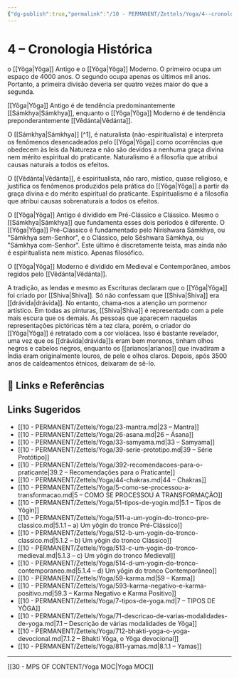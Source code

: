 ```yaml
---
{"dg-publish":true,"permalink":"/10 - PERMANENT/Zettels/Yoga/4--cronologia-historica/","title":"4 – Cronologia Histórica","tags":["source/trato-yoga","type/concept","type/history","theme/yoga","theme/yoga/history"],"noteIcon":""}
---
```



# 4 – Cronologia Histórica

o [[Yôga\|Yôga]] Antigo e o [[Yôga\|Yôga]] Moderno. O primeiro ocupa um espaço de 4000 anos. O segundo ocupa apenas os últimos mil anos. Portanto, a primeira divisão deveria ser quatro vezes maior do que a segunda.

[[Yôga\|Yôga]] Antigo é de tendência predominantemente [[Sámkhya\|Sámkhya]], enquanto o [[Yôga\|Yôga]] Moderno é de tendência preponderantemente [[Vêdánta\|Vêdánta]].

O [[Sámkhya\|Sámkhya]] [^1], é naturalista (não-espiritualista) e interpreta os fenômenos desencadeados pelo [[Yôga\|Yôga]] como ocorrências que obedecem às leis da Natureza e não são devidos a nenhuma graça divina nem mérito espiritual do praticante. Naturalismo é a filosofia que atribui causas naturais a todos os efeitos.

O [[Vêdánta\|Vêdánta]], é espiritualista, não raro, místico, quase religioso, e justifica os fenômenos produzidos pela prática do [[Yôga\|Yôga]] a partir da graça divina e do mérito espiritual do praticante. Espiritualismo é a filosofia que atribui causas sobrenaturais a todos os efeitos.

O [[Yôga\|Yôga]] Antigo é dividido em Pré-Clássico e Clássico. Mesmo o [[Sámkhya\|Sámkhya]] que fundamenta esses dois períodos é diferente. O [[Yôga\|Yôga]] Pré-Clássico é fundamentado pelo Niríshwara Sámkhya, ou "Sámkhya sem-Senhor", e o Clássico, pelo Sêshwara Sámkhya, ou "Sámkhya com-Senhor". Este último é discretamente teísta, mas ainda não é espiritualista nem místico. Apenas filosófico.

O [[Yôga\|Yôga]] Moderno é dividido em Medieval e Contemporâneo, ambos regidos pelo [[Vêdánta\|Vêdánta]].

A tradição, as lendas e mesmo as Escrituras declaram que o [[Yôga\|Yôga]] foi criado por [[Shiva\|Shiva]]. Só não confessam que [[Shiva\|Shiva]] era [[drávida\|drávida]]. No entanto, chama-nos a atenção um pormenor artístico. Em todas as pinturas, [[Shiva\|Shiva]] é representado com a pele mais escura que os demais. As pessoas que aparecem naquelas representações pictóricas têm a tez clara, porém, o criador do [[Yôga\|Yôga]] é retratado com a cor violácea. Isso é bastante revelador, uma vez que os [[drávida\|drávida]]s eram bem morenos, tinham olhos negros e cabelos negros, enquanto os [[arianos\|arianos]] que invadiram a Índia eram originalmente louros, de pele e olhos claros. Depois, após 3500 anos de caldeamentos étnicos, deixaram de sê-lo.

## 🔗 Links e Referências

## Links Sugeridos

- [[10 - PERMANENT/Zettels/Yoga/23-mantra.md\|23 – Mantra]]
- [[10 - PERMANENT/Zettels/Yoga/26-asana.md\|26 – Ásana]]
- [[10 - PERMANENT/Zettels/Yoga/33-samyama.md\|33 – Samyama]]
- [[10 - PERMANENT/Zettels/Yoga/39-serie-prototipo.md\|39 – Série Protótipo]]
- [[10 - PERMANENT/Zettels/Yoga/392-recomendacoes-para-o-praticante\|39.2 – Recomendações para o Praticante]]
- [[10 - PERMANENT/Zettels/Yoga/44-chakras.md\|44 – Chakras]]
- [[10 - PERMANENT/Zettels/Yoga/5-como-se-processou-a-transformacao.md\|5 – COMO SE PROCESSOU A TRANSFORMAÇÃO]]
- [[10 - PERMANENT/Zettels/Yoga/51-tipos-de-yogin.md\|5.1 – Tipos de Yôgin]]
- [[10 - PERMANENT/Zettels/Yoga/511-a-um-yogin-do-tronco-pre-classico.md\|5.1.1 – a) Um yôgin do tronco Pré-Clássico]]
- [[10 - PERMANENT/Zettels/Yoga/512-b-um-yogin-do-tronco-classico.md\|5.1.2 – b) Um yôgin do tronco Clássico]]
- [[10 - PERMANENT/Zettels/Yoga/513-c-um-yogin-do-tronco-medieval.md\|5.1.3 – c) Um yôgin do tronco Medieval]]
- [[10 - PERMANENT/Zettels/Yoga/514-d-um-yogin-do-tronco-contemporaneo.md\|5.1.4 – d) Um yôgin do tronco Contemporâneo]]
- [[10 - PERMANENT/Zettels/Yoga/59-karma.md\|59 – Karma]]
- [[10 - PERMANENT/Zettels/Yoga/593-karma-negativo-e-karma-positivo.md\|59.3 – Karma Negativo e Karma Positivo]]
- [[10 - PERMANENT/Zettels/Yoga/7-tipos-de-yoga.md\|7 – TIPOS DE YÔGA]]
- [[10 - PERMANENT/Zettels/Yoga/71-descricao-de-varias-modalidades-de-yoga.md\|7.1 – Descrição de várias modalidades de Yôga]]
- [[10 - PERMANENT/Zettels/Yoga/712-bhakti-yoga-o-yoga-devocional.md\|7.1.2 – Bhakti Yôga, o Yôga devocional]]
- [[10 - PERMANENT/Zettels/Yoga/811-yamas.md\|8.1.1 – Yamas]]

---
[[30 - MPS OF CONTENT/Yoga MOC\|Yoga MOC]]